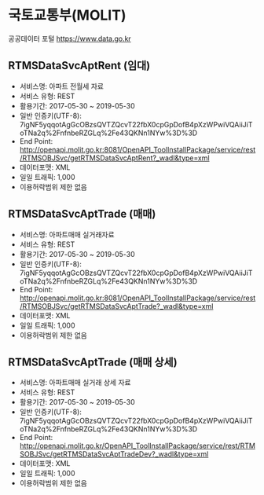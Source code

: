 ﻿국토교통부(MOLIT)
===
공공데이터 포털 https://www.data.go.kr

## RTMSDataSvcAptRent (임대)
* 서비스명: 아파트 전월세 자료
* 서비스 유형: REST
* 활용기간: 2017-05-30 ~ 2019-05-30
* 일반 인증키(UTF-8): 7igNF5yqqotAgGcOBzsQVTZQcvT22fbX0cpGpDofB4pXzWPwiVQAiiJiToTNa2q%2FnfnbeRZGLq%2Fe43QKNn1NYw%3D%3D
* End Point: http://openapi.molit.go.kr:8081/OpenAPI_ToolInstallPackage/service/rest/RTMSOBJSvc/getRTMSDataSvcAptRent?_wadl&type=xml
* 데이터포맷: XML
* 일일 트래픽: 1,000
* 이용허락범위 제한 없음

## RTMSDataSvcAptTrade (매매)
* 서비스명: 아파트매매 실거래자료
* 서비스 유형: REST
* 활용기간: 2017-05-30 ~ 2019-05-30
* 일반 인증키(UTF-8): 7igNF5yqqotAgGcOBzsQVTZQcvT22fbX0cpGpDofB4pXzWPwiVQAiiJiToTNa2q%2FnfnbeRZGLq%2Fe43QKNn1NYw%3D%3D
* End Point: http://openapi.molit.go.kr:8081/OpenAPI_ToolInstallPackage/service/rest/RTMSOBJSvc/getRTMSDataSvcAptTrade?_wadl&type=xml
* 데이터포맷: XML
* 일일 트래픽: 1,000
* 이용허락범위 제한 없음

## RTMSDataSvcAptTrade (매매 상세)
* 서비스명: 아파트매매 실거래 상세 자료
* 서비스 유형: REST
* 활용기간: 2017-05-30 ~ 2019-05-30
* 일반 인증키(UTF-8): 7igNF5yqqotAgGcOBzsQVTZQcvT22fbX0cpGpDofB4pXzWPwiVQAiiJiToTNa2q%2FnfnbeRZGLq%2Fe43QKNn1NYw%3D%3D
* End Point: http://openapi.molit.go.kr/OpenAPI_ToolInstallPackage/service/rest/RTMSOBJSvc/getRTMSDataSvcAptTradeDev?_wadl&type=xml
* 데이터포맷: XML
* 일일 트래픽: 1,000
* 이용허락범위 제한 없음